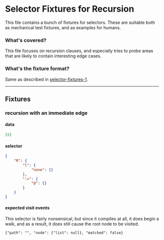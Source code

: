 Selector Fixtures for Recursion
===============================

This file contains a bunch of fixtures for selectors.
These are suitable both as mechanical test fixtures, and as examples for humans.

### What's covered?

This file focuses on recursion clauses,
and especially tries to probe areas that are likely to contain interesting edge cases.

### What's the fixture format?

Same as described in [selector-fixtures-1](../selector-fixtures-1/#whats-the-fixture-format).

---


Fixtures
--------

### recursion with an immediate edge

#### data

[testmark]:# (recursion-with-immediate-edge/data)
```json
[0]
```

#### selector

[testmark]:# (recursion-with-immediate-edge/selector)
```json
{
	"R": {
		"l": {
			"none": {}
		},
		":>": {
			"@": {}
		}
	}
}
```

#### expected visit events

This selector is fairly nonsensical, but since it compiles at all, it does begin a walk,
and as a result, it does still cause the root node to be visited.

[testmark]:# (recursion-with-immediate-edge/expect-visit)
```text
{"path": "", "node": {"list": null}, "matched": false}
```
